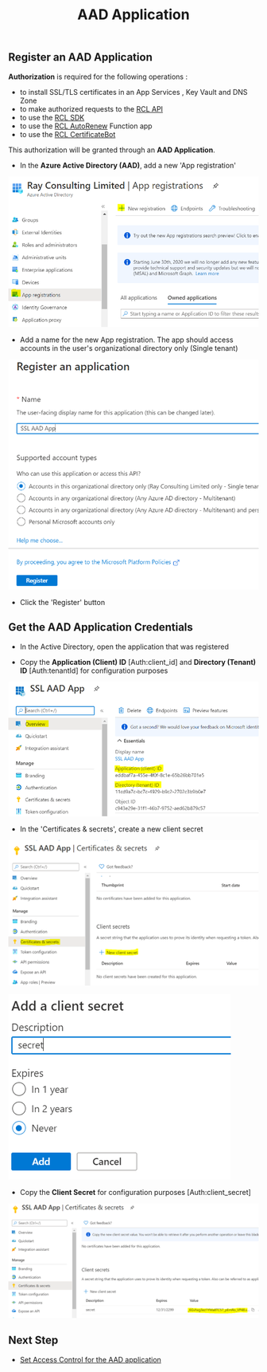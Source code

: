 ﻿---
title: AAD Application
parent: Authorization
nav_order: 4
---

## Register an AAD Application

**Authorization** is required for the following operations :

- to install SSL/TLS certificates in an App Services , Key Vault and DNS Zone
- to make authorized requests to the [RCL API](../api/api)
- to use the [RCL SDK](../sdk/sdk)
- to use the [RCL AutoRenew](../autorenew/autorenew) Function app
- to use the [RCL CertificateBot](../certbot/certbot)

 This authorization will be granted through an **AAD Application**.

- In the **Azure Active Directory (AAD)**, add a new 'App registration'

![install](../images/authorization_aad_app/create.PNG)

- Add a name for the  new App registration. The app should access accounts in the user's organizational directory only (Single tenant)

![install](../images/authorization_aad_app/create2.PNG)

- Click the 'Register' button 

## Get the AAD Application Credentials

- In the Active Directory, open the application that was registered

- Copy the **Application (Client) ID** [Auth:client_id] and **Directory (Tenant) ID** [Auth:tenantId] for configuration purposes

![install](../images/authorization_aad_app/aad_app.PNG)

- In the 'Certificates & secrets', create a new client secret

![install](../images/authorization_aad_app/aad_app2.PNG)

![install](../images/authorization_aad_app/aad_app3.PNG)

- Copy the **Client Secret** for configuration purposes [Auth:client_secret] 

![install](../images/authorization_aad_app/aad_app4.PNG)

## Next Step

- [Set Access Control for the AAD application](./access-control-app)